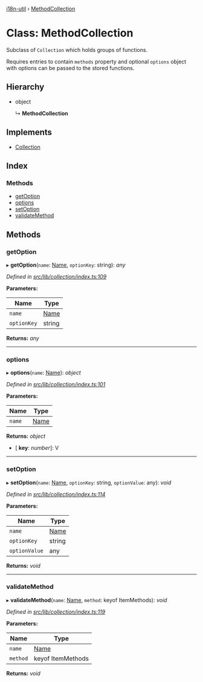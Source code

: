 [i18n-util](../README.md) › [MethodCollection](methodcollection.md)

# Class: MethodCollection

Subclass of `Collection` which holds groups of functions.

Requires entries to contain `methods` property and optional `options`
object with options can be passed to the stored functions.

## Hierarchy

* object

  ↳ **MethodCollection**

## Implements

* [Collection](../README.md#abstract-collection)

## Index

### Methods

* [getOption](methodcollection.md#getoption)
* [options](methodcollection.md#options)
* [setOption](methodcollection.md#setoption)
* [validateMethod](methodcollection.md#validatemethod)

## Methods

###  getOption

▸ **getOption**(`name`: [Name](../README.md#name), `optionKey`: string): *any*

*Defined in [src/lib/collection/index.ts:109](https://github.com/JuroOravec/i18n-util/blob/c9cd5a0/src/lib/collection/index.ts#L109)*

**Parameters:**

Name | Type |
------ | ------ |
`name` | [Name](../README.md#name) |
`optionKey` | string |

**Returns:** *any*

___

###  options

▸ **options**(`name`: [Name](../README.md#name)): *object*

*Defined in [src/lib/collection/index.ts:101](https://github.com/JuroOravec/i18n-util/blob/c9cd5a0/src/lib/collection/index.ts#L101)*

**Parameters:**

Name | Type |
------ | ------ |
`name` | [Name](../README.md#name) |

**Returns:** *object*

* \[ **key**: *number*\]: V

___

###  setOption

▸ **setOption**(`name`: [Name](../README.md#name), `optionKey`: string, `optionValue`: any): *void*

*Defined in [src/lib/collection/index.ts:114](https://github.com/JuroOravec/i18n-util/blob/c9cd5a0/src/lib/collection/index.ts#L114)*

**Parameters:**

Name | Type |
------ | ------ |
`name` | [Name](../README.md#name) |
`optionKey` | string |
`optionValue` | any |

**Returns:** *void*

___

###  validateMethod

▸ **validateMethod**(`name`: [Name](../README.md#name), `method`: keyof ItemMethods): *void*

*Defined in [src/lib/collection/index.ts:119](https://github.com/JuroOravec/i18n-util/blob/c9cd5a0/src/lib/collection/index.ts#L119)*

**Parameters:**

Name | Type |
------ | ------ |
`name` | [Name](../README.md#name) |
`method` | keyof ItemMethods |

**Returns:** *void*
